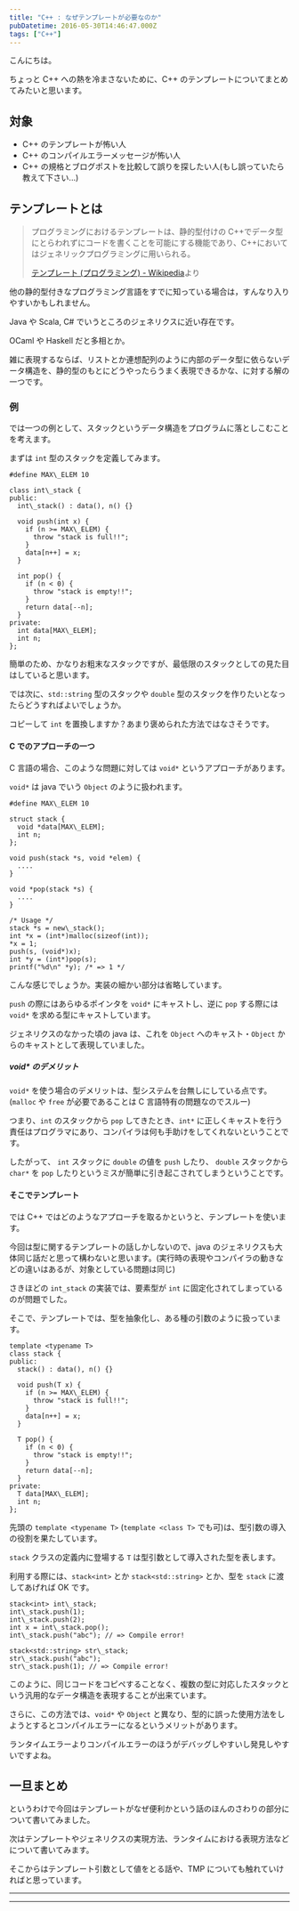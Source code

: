 ```yaml
---
title: "C++ : なぜテンプレートが必要なのか"
pubDatetime: 2016-05-30T14:46:47.000Z
tags: ["C++"]
---
```


こんにちは。

ちょっと C++ への熱を冷まさないために、C++ のテンプレートについてまとめてみたいと思います。

## 対象

- C++ のテンプレートが怖い人
- C++ のコンパイルエラーメッセージが怖い人
- C++ の規格とブログポストを比較して誤りを探したい人(もし誤っていたら教えて下さい...)

## テンプレートとは

> プログラミングにおけるテンプレートは、静的型付けの C++でデータ型にとらわれずにコードを書くことを可能にする機能であり、C++においてはジェネリックプログラミングに用いられる。
>
> [テンプレート (プログラミング) - Wikipedia](<https://ja.wikipedia.org/wiki/%E3%83%86%E3%83%B3%E3%83%97%E3%83%AC%E3%83%BC%E3%83%88_(%E3%83%97%E3%83%AD%E3%82%B0%E3%83%A9%E3%83%9F%E3%83%B3%E3%82%B0)>)より

他の静的型付きなプログラミング言語をすでに知っている場合は，すんなり入りやすいかもしれません。

Java や Scala, C# でいうところのジェネリクスに近い存在です。

OCaml や Haskell だと多相とか。

雑に表現するならば、リストとか連想配列のように内部のデータ型に依らないデータ構造を、静的型のもとにどうやったらうまく表現できるかな、に対する解の一つです。

### 例

では一つの例として、スタックというデータ構造をプログラムに落としこむことを考えます。

まずは `int` 型のスタックを定義してみます。

```
#define MAX\_ELEM 10

class int\_stack {
public:
  int\_stack() : data(), n() {}

  void push(int x) {
    if (n >= MAX\_ELEM) {
      throw "stack is full!!";
    }
    data[n++] = x;
  }

  int pop() {
    if (n < 0) {
      throw "stack is empty!!";
    }
    return data[--n];
  }
private:
  int data[MAX\_ELEM];
  int n;
};

```

簡単のため、かなりお粗末なスタックですが、最低限のスタックとしての見た目はしていると思います。

では次に、`std::string` 型のスタックや `double` 型のスタックを作りたいとなったらどうすればよいでしょうか。

コピーして `int` を置換しますか？あまり褒められた方法ではなさそうです。

#### C でのアプローチの一つ

C 言語の場合、このような問題に対しては `void*` というアプローチがあります。

`void*` は java でいう `Object` のように扱われます。

```
#define MAX\_ELEM 10

struct stack {
  void *data[MAX\_ELEM];
  int n;
};

void push(stack *s, void *elem) {
  ....
}

void *pop(stack *s) {
  ....
}

/* Usage */
stack *s = new\_stack();
int *x = (int*)malloc(sizeof(int));
*x = 1;
push(s, (void*)x);
int *y = (int*)pop(s);
printf("%d\n" *y); /* => 1 */

```

こんな感じでしょうか。実装の細かい部分は省略しています。

`push` の際にはあらゆるポインタを `void*` にキャストし、逆に `pop` する際には `void*` を求める型にキャストしています。

ジェネリクスのなかった頃の java は、これを `Object` へのキャスト・`Object` からのキャストとして表現していました。

##### void\* のデメリット

`void*` を使う場合のデメリットは、型システムを台無しにしている点です。(`malloc` や `free` が必要であることは C 言語特有の問題なのでスルー)

つまり、`int` のスタックから `pop` してきたとき、`int*` に正しくキャストを行う責任はプログラマにあり、コンパイラは何も手助けをしてくれないということです。

したがって、 `int` スタックに `double` の値を `push` したり、 `double` スタックから `char*` を `pop` したりというミスが簡単に引き起こされてしまうということです。

#### そこでテンプレート

では C++ ではどのようなアプローチを取るかというと、テンプレートを使います。

今回は型に関するテンプレートの話しかしないので、java のジェネリクスも大体同じ話だと思って構わないと思います。(実行時の表現やコンパイラの動きなどの違いはあるが、対象としている問題は同じ)

さきほどの `int_stack` の実装では、要素型が `int` に固定化されてしまっているのが問題でした。

そこで、テンプレートでは、型を抽象化し、ある種の引数のように扱っています。

```
template <typename T>
class stack {
public:
  stack() : data(), n() {}

  void push(T x) {
    if (n >= MAX\_ELEM) {
      throw "stack is full!!";
    }
    data[n++] = x;
  }

  T pop() {
    if (n < 0) {
      throw "stack is empty!!";
    }
    return data[--n];
  }
private:
  T data[MAX\_ELEM];
  int n;
};

```

先頭の `template <typename T>` (`template <class T>` でも可)は、型引数の導入の役割を果たしています。

`stack` クラスの定義内に登場する `T` は型引数として導入された型を表します。

利用する際には、`stack<int>` とか `stack<std::string>` とか、型を `stack` に渡してあげれば OK です。

```
stack<int> int\_stack;
int\_stack.push(1);
int\_stack.push(2);
int x = int\_stack.pop();
int\_stack.push("abc"); // => Compile error!

stack<std::string> str\_stack;
str\_stack.push("abc");
str\_stack.push(1); // => Compile error!

```

このように、同じコードをコピペすることなく、複数の型に対応したスタックという汎用的なデータ構造を表現することが出来ています。

さらに、この方法では、`void*` や `Object` と異なり、型的に誤った使用方法をしようとするとコンパイルエラーになるというメリットがあります。

ランタイムエラーよりコンパイルエラーのほうがデバッグしやすいし発見しやすいですよね。

## 一旦まとめ

というわけで今回はテンプレートがなぜ便利かという話のほんのさわりの部分について書いてみました。

次はテンプレートやジェネリクスの実現方法、ランタイムにおける表現方法などについて書いてみます。

そこからはテンプレート引数として値をとる話や、TMP についても触れていければと思っています。

---

---
